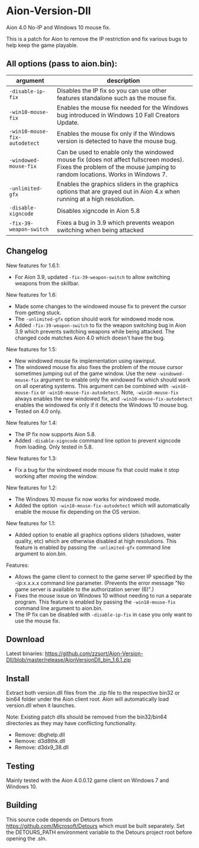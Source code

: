 # Aion-Version-Dll
Aion 4.0 No-IP and Windows 10 mouse fix.

This is a patch for Aion to remove the IP restriction and fix various bugs to help keep the game playable.

## All options (pass to aion.bin):
|argument|description|
|--|--|
|`-disable-ip-fix`|Disables the IP fix so you can use other features standalone such as the mouse fix.|
|`-win10-mouse-fix`|Enables the mouse fix needed for the Windows bug introduced in Windows 10 Fall Creators Update. |
|`-win10-mouse-fix-autodetect`|Enables the mouse fix only if the Windows version is detected to have the mouse bug.|
|`-windowed-mouse-fix`|Can be used to enable only the windowed mouse fix (does not affect fullscreen modes). Fixes the problem of the mouse jumping to random locations. Works in Windows 7.|
|`-unlimited-gfx`|Enables the graphics sliders in the graphics options that are grayed out in Aion 4.x when running at a high resolution.|
|`-disable-xigncode`|Disables xigncode in Aion 5.8|
|`-fix-39-weapon-switch`|Fixes a bug in 3.9 which prevents weapon switching when being attacked|

## Changelog
New features for 1.6.1:
- For Aion 3.9, updated `-fix-39-weapon-switch` to allow switching weapons from the skillbar.

New features for 1.6:
- Made some changes to the windowed mouse fix to prevent the cursor from getting stuck.
- The `-unlimited-gfx` option should work for windowed mode now.
- Added `-fix-39-weapon-switch` to fix the weapon switching bug in Aion 3.9 which prevents switching weapons while being attacked. The changed code matches Aion 4.0 which doesn't have the bug.

New features for 1.5:
- New windowed mouse fix implementation using rawinput.
- The windowed mouse fix also fixes the problem of the mouse cursor sometimes jumping out of the game window. Use the new `-windowed-mouse-fix` argument to enable only the windowed fix which should work on all operating systems. This argument can be combined with `-win10-mouse-fix` or `-win10-mouse-fix-autodetect`. Note, `-win10-mouse-fix` always enables the new windowed fix, and `-win10-mouse-fix-autodetect` enables the windowed fix only if it detects the Windows 10 mouse bug.
- Tested on 4.0 only.

New features for 1.4:
- The IP fix now supports Aion 5.8.
- Added `-disable-xigncode` command line option to prevent xigncode from loading. Only tested in 5.8.

New features for 1.3:
- Fix a bug for the windowed mode mouse fix that could make it stop working after moving the window.

New features for 1.2:
- The Windows 10 mouse fix now works for windowed mode.
- Added the option `-win10-mouse-fix-autodetect` which will automatically enable the mouse fix depending on the OS version.

New features for 1.1:
- Added option to enable all graphics options sliders (shadows, water quality, etc) which are otherwise disabled at high resolutions. This feature is enabled by passing the `-unlimited-gfx` command line argument to aion.bin.

Features:
- Allows the game client to connect to the game server IP specified by the -ip:x.x.x.x command line parameter. (Prevents the error message "No game server is available to the authorization server (6)".)
- Fixes the mouse issue on Windows 10 without needing to run a separate program. This feature is enabled by passing the `-win10-mouse-fix` command line argument to aion.bin.
- The IP fix can be disabled with `-disable-ip-fix` in case you only want to use the mouse fix.

## Download
Latest binaries: https://github.com/zzsort/Aion-Version-Dll/blob/master/release/AionVersionDll_bin_1.6.1.zip

## Install
Extract both version.dll files from the .zip file to the respective bin32 or bin64 folder under the Aion client root. Aion will automatically load version.dll when it launches.

Note: Existing patch dlls should be removed from the bin32/bin64 directories as they may have conflicting functionality.
- Remove: dbghelp.dll
- Remove: d3d8thk.dll
- Remove: d3dx9_38.dll

## Testing
Mainly tested with the Aion 4.0.0.12 game client on Windows 7 and Windows 10. 

## Building
This source code depends on Detours from https://github.com/Microsoft/Detours which must be built separately. Set the DETOURS_PATH environment variable to the Detours project root before opening the .sln.
